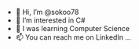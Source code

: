 - 👋 Hi, I’m @sokoo78
- 👀 I’m interested in C#
- 🌱 I was learning Computer Science
- 📫 You can reach me on LinkedIn ...
